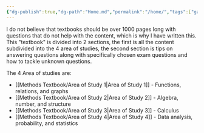```yaml
---
{"dg-publish":true,"dg-path":"Home.md","permalink":"/home/","tags":["gardenEntry"]}
---
```


<meta name='twitter:card' content='summary' />
<meta name='twitter:site' content='https://math-methods.vercel.app' />
<meta name='twitter:title' content='Home' />
<meta name='twitter:description' content='Math Methods' />
<meta name='twitter:image' content='https://math-methods.vercel.app/favicon.svg' />


I do not believe that textbooks should be over 1000 pages long with questions that do not help with the content, which is why I have written this. This "textbook" is divided into 2 sections, the first is all the content subdivided into the 4 area of studies, the second section is tips on answering questions along with specifically chosen exam questions and how to tackle unknown questions.

The 4 Area of studies are:
- [[Methods Textbook/Area of Study 1\|Area of Study 1]] - Functions, relations, and graphs
- [[Methods Textbook/Area of Study 2\|Area of Study 2]] - Algebra, number, and structure 
- [[Methods Textbook/Area of Study 3\|Area of Study 3]] - Calculus
- [[Methods Textbook/Area of Study 4\|Area of Study 4]] - Data analysis, probability, and statistics